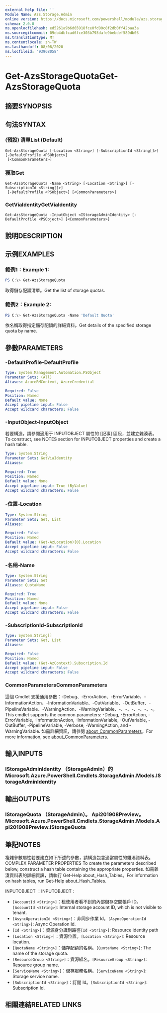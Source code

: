 ```yaml
---
external help file: ''
Module Name: Azs.Storage.Admin
online version: https://docs.microsoft.com/powershell/module/azs.storage.admin/get-azsstoragequota
schema: 2.0.0
ms.openlocfilehash: ed5261a9b6d65918fce0fd90c8f2db0ff42baa3a
ms.sourcegitcommit: 09eb4dbfcad6fce303b793dafe9bebdef589db03
ms.translationtype: MT
ms.contentlocale: zh-TW
ms.lasthandoff: 08/08/2020
ms.locfileid: "93968058"
---
```

# <span data-ttu-id="c37b4-101">Get-AzsStorageQuota</span><span class="sxs-lookup"><span data-stu-id="c37b4-101">Get-AzsStorageQuota</span></span>

## <span data-ttu-id="c37b4-102">摘要</span><span class="sxs-lookup"><span data-stu-id="c37b4-102">SYNOPSIS</span></span>


## <span data-ttu-id="c37b4-103">句法</span><span class="sxs-lookup"><span data-stu-id="c37b4-103">SYNTAX</span></span>

### <span data-ttu-id="c37b4-104"> (預設) 清單</span><span class="sxs-lookup"><span data-stu-id="c37b4-104">List (Default)</span></span>
```
Get-AzsStorageQuota [-Location <String>] [-SubscriptionId <String[]>] [-DefaultProfile <PSObject>]
 [<CommonParameters>]
```

### <span data-ttu-id="c37b4-105">獲取</span><span class="sxs-lookup"><span data-stu-id="c37b4-105">Get</span></span>
```
Get-AzsStorageQuota -Name <String> [-Location <String>] [-SubscriptionId <String[]>]
 [-DefaultProfile <PSObject>] [<CommonParameters>]
```

### <span data-ttu-id="c37b4-106">GetViaIdentity</span><span class="sxs-lookup"><span data-stu-id="c37b4-106">GetViaIdentity</span></span>
```
Get-AzsStorageQuota -InputObject <IStorageAdminIdentity> [-DefaultProfile <PSObject>] [<CommonParameters>]
```

## <span data-ttu-id="c37b4-107">說明</span><span class="sxs-lookup"><span data-stu-id="c37b4-107">DESCRIPTION</span></span>


## <span data-ttu-id="c37b4-108">示例</span><span class="sxs-lookup"><span data-stu-id="c37b4-108">EXAMPLES</span></span>

### <span data-ttu-id="c37b4-109">範例1：</span><span class="sxs-lookup"><span data-stu-id="c37b4-109">Example 1:</span></span>
```powershell
PS C:\> Get-AzsStorageQuota
```

<span data-ttu-id="c37b4-110">取得儲存配額清單。</span><span class="sxs-lookup"><span data-stu-id="c37b4-110">Get the list of storage quotas.</span></span>

### <span data-ttu-id="c37b4-111">範例2：</span><span class="sxs-lookup"><span data-stu-id="c37b4-111">Example 2:</span></span>
```powershell
PS C:\> Get-AzsStorageQuota -Name 'Default Quota'
```

<span data-ttu-id="c37b4-112">依名稱取得指定儲存配額的詳細資料。</span><span class="sxs-lookup"><span data-stu-id="c37b4-112">Get details of the specified storage quota by name.</span></span>

## <span data-ttu-id="c37b4-113">參數</span><span class="sxs-lookup"><span data-stu-id="c37b4-113">PARAMETERS</span></span>

### <span data-ttu-id="c37b4-114">-DefaultProfile</span><span class="sxs-lookup"><span data-stu-id="c37b4-114">-DefaultProfile</span></span>


```yaml
Type: System.Management.Automation.PSObject
Parameter Sets: (All)
Aliases: AzureRMContext, AzureCredential

Required: False
Position: Named
Default value: None
Accept pipeline input: False
Accept wildcard characters: False

```

### <span data-ttu-id="c37b4-115">-InputObject</span><span class="sxs-lookup"><span data-stu-id="c37b4-115">-InputObject</span></span>
<span data-ttu-id="c37b4-116">若要構造，請參閱適用于 INPUTOBJECT 屬性的 [記事] 區段，並建立雜湊表。</span><span class="sxs-lookup"><span data-stu-id="c37b4-116">To construct, see NOTES section for INPUTOBJECT properties and create a hash table.</span></span>

```yaml
Type: System.String
Parameter Sets: GetViaIdentity
Aliases:

Required: True
Position: Named
Default value: None
Accept pipeline input: True (ByValue)
Accept wildcard characters: False

```

### <span data-ttu-id="c37b4-117">-位置</span><span class="sxs-lookup"><span data-stu-id="c37b4-117">-Location</span></span>


```yaml
Type: System.String
Parameter Sets: Get, List
Aliases:

Required: False
Position: Named
Default value: (Get-AzLocation)[0].Location
Accept pipeline input: False
Accept wildcard characters: False

```

### <span data-ttu-id="c37b4-118">-名稱</span><span class="sxs-lookup"><span data-stu-id="c37b4-118">-Name</span></span>


```yaml
Type: System.String
Parameter Sets: Get
Aliases: QuotaName

Required: True
Position: Named
Default value: None
Accept pipeline input: False
Accept wildcard characters: False

```

### <span data-ttu-id="c37b4-119">-SubscriptionId</span><span class="sxs-lookup"><span data-stu-id="c37b4-119">-SubscriptionId</span></span>


```yaml
Type: System.String[]
Parameter Sets: Get, List
Aliases:

Required: False
Position: Named
Default value: (Get-AzContext).Subscription.Id
Accept pipeline input: False
Accept wildcard characters: False

```

### <span data-ttu-id="c37b4-120">CommonParameters</span><span class="sxs-lookup"><span data-stu-id="c37b4-120">CommonParameters</span></span>
<span data-ttu-id="c37b4-121">這個 Cmdlet 支援通用參數：-Debug、-ErrorAction、-ErrorVariable、-InformationAction、-InformationVariable、-OutVariable、-OutBuffer、-PipelineVariable、-WarningAction、-WarningVariable、-、-、-、-、-、-。</span><span class="sxs-lookup"><span data-stu-id="c37b4-121">This cmdlet supports the common parameters: -Debug, -ErrorAction, -ErrorVariable, -InformationAction, -InformationVariable, -OutVariable, -OutBuffer, -PipelineVariable, -Verbose, -WarningAction, and -WarningVariable.</span></span> <span data-ttu-id="c37b4-122">如需詳細資訊，請參閱 [about_CommonParameters](http://go.microsoft.com/fwlink/?LinkID=113216)。</span><span class="sxs-lookup"><span data-stu-id="c37b4-122">For more information, see [about_CommonParameters](http://go.microsoft.com/fwlink/?LinkID=113216).</span></span>

## <span data-ttu-id="c37b4-123">輸入</span><span class="sxs-lookup"><span data-stu-id="c37b4-123">INPUTS</span></span>

### <span data-ttu-id="c37b4-124">IStorageAdminIdentity （StorageAdmin）的</span><span class="sxs-lookup"><span data-stu-id="c37b4-124">Microsoft.Azure.PowerShell.Cmdlets.StorageAdmin.Models.IStorageAdminIdentity</span></span>

## <span data-ttu-id="c37b4-125">輸出</span><span class="sxs-lookup"><span data-stu-id="c37b4-125">OUTPUTS</span></span>

### <span data-ttu-id="c37b4-126">IStorageQuota （StorageAdmin）。 Api201908Preview。</span><span class="sxs-lookup"><span data-stu-id="c37b4-126">Microsoft.Azure.PowerShell.Cmdlets.StorageAdmin.Models.Api201908Preview.IStorageQuota</span></span>



## <span data-ttu-id="c37b4-127">筆記</span><span class="sxs-lookup"><span data-stu-id="c37b4-127">NOTES</span></span>

<span data-ttu-id="c37b4-128">複雜參數屬性若要建立如下所述的參數，請構造包含適當屬性的雜湊資料表。</span><span class="sxs-lookup"><span data-stu-id="c37b4-128">COMPLEX PARAMETER PROPERTIES To create the parameters described below, construct a hash table containing the appropriate properties.</span></span> <span data-ttu-id="c37b4-129">如需雜湊資料表的詳細資訊，請執行 Get-Help about_Hash_Tables。</span><span class="sxs-lookup"><span data-stu-id="c37b4-129">For information on hash tables, run Get-Help about_Hash_Tables.</span></span>

<span data-ttu-id="c37b4-130">INPUTOBJECT <IStorageAdminIdentity> ：</span><span class="sxs-lookup"><span data-stu-id="c37b4-130">INPUTOBJECT <IStorageAdminIdentity>:</span></span> 
  - <span data-ttu-id="c37b4-131">`[AccountId <String>]`：租使用者看不到的內部儲存空間帳戶 ID。</span><span class="sxs-lookup"><span data-stu-id="c37b4-131">`[AccountId <String>]`: Internal storage account ID, which is not visible to tenant.</span></span>
  - <span data-ttu-id="c37b4-132">`[AsyncOperationId <String>]`：非同步作業 Id。</span><span class="sxs-lookup"><span data-stu-id="c37b4-132">`[AsyncOperationId <String>]`: Async Operation Id.</span></span>
  - <span data-ttu-id="c37b4-133">`[Id <String>]`：資源身分識別路徑</span><span class="sxs-lookup"><span data-stu-id="c37b4-133">`[Id <String>]`: Resource identity path</span></span>
  - <span data-ttu-id="c37b4-134">`[Location <String>]`：資源位置。</span><span class="sxs-lookup"><span data-stu-id="c37b4-134">`[Location <String>]`: Resource location.</span></span>
  - <span data-ttu-id="c37b4-135">`[QuotaName <String>]`：儲存配額的名稱。</span><span class="sxs-lookup"><span data-stu-id="c37b4-135">`[QuotaName <String>]`: The name of the storage quota.</span></span>
  - <span data-ttu-id="c37b4-136">`[ResourceGroup <String>]`：資源組名。</span><span class="sxs-lookup"><span data-stu-id="c37b4-136">`[ResourceGroup <String>]`: Resource group name.</span></span>
  - <span data-ttu-id="c37b4-137">`[ServiceName <String>]`：儲存服務名稱。</span><span class="sxs-lookup"><span data-stu-id="c37b4-137">`[ServiceName <String>]`: Storage service name.</span></span>
  - <span data-ttu-id="c37b4-138">`[SubscriptionId <String>]`：訂閱 Id。</span><span class="sxs-lookup"><span data-stu-id="c37b4-138">`[SubscriptionId <String>]`: Subscription Id.</span></span>

## <span data-ttu-id="c37b4-139">相關連結</span><span class="sxs-lookup"><span data-stu-id="c37b4-139">RELATED LINKS</span></span>

